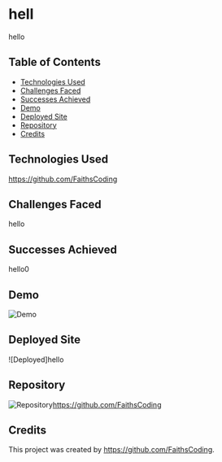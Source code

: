 

# hell

hello

## Table of Contents

- [Technologies Used](#technologies-used)
- [Challenges Faced](#challenges-faced)
- [Successes Achieved](#successes-achieved)
- [Demo](#demo)
- [Deployed Site](#deployed-site)
- [Repository](#repository)
- [Credits](#credits)

## Technologies Used

https://github.com/FaithsCoding

## Challenges Faced

hello

## Successes Achieved

hello0

## Demo

![Demo](https://github.com/FaithsCoding)

## Deployed Site

![Deployed]hello

## Repository

![Repository]()https://github.com/FaithsCoding

## Credits

This project was created by https://github.com/FaithsCoding.
